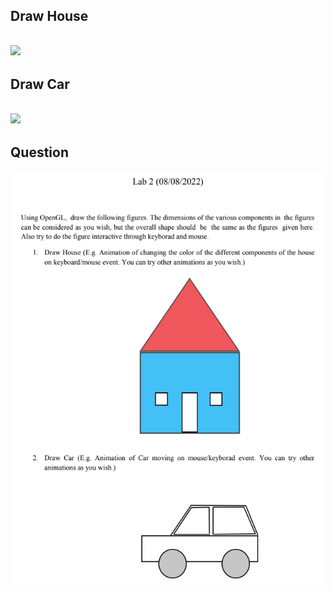 
## Draw House
![](house.png)
---

## Draw Car
![](car.png)
---

## Question
![](lab2_question.png)
